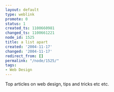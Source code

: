 ```yaml
---
layout: default
type: weblink
promote: 0
status: 1
created_ts: 1100660981
changed_ts: 1100661221
node_id: 1525
title: a list apart
created: '2004-11-17'
changed: '2004-11-17'
redirect_from: []
permalink: "/node/1525/"
tags:
- Web Design
---
```

Top articles on web design, tips and tricks etc etc.
